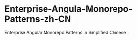 # Enterprise-Angula-Monorepo-Patterns-zh-CN
Enterprise Angular Monorepo Patterns in Simplified Chinese
